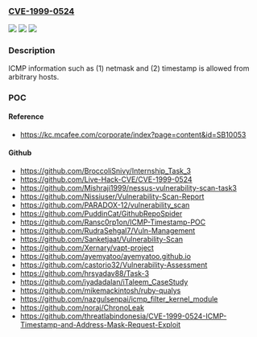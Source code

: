 ### [CVE-1999-0524](https://cve.mitre.org/cgi-bin/cvename.cgi?name=CVE-1999-0524)
![](https://img.shields.io/static/v1?label=Product&message=n%2Fa&color=blue)
![](https://img.shields.io/static/v1?label=Version&message=n%2Fa%20&color=brightgreen)
![](https://img.shields.io/static/v1?label=Vulnerability&message=n%2Fa&color=brightgreen)

### Description

ICMP information such as (1) netmask and (2) timestamp is allowed from arbitrary hosts.

### POC

#### Reference
- https://kc.mcafee.com/corporate/index?page=content&id=SB10053

#### Github
- https://github.com/BroccoliSnivy/Internship_Task_3
- https://github.com/Live-Hack-CVE/CVE-1999-0524
- https://github.com/Mishraji1999/nessus-vulnerability-scan-task3
- https://github.com/Nissiuser/Vulnerability-Scan-Report
- https://github.com/PARADOX-12/vulnerability_scan
- https://github.com/PuddinCat/GithubRepoSpider
- https://github.com/Ransc0rp1on/ICMP-Timestamp-POC
- https://github.com/RudraSehgal7/Vuln-Management
- https://github.com/Sanketjaat/Vulnerability-Scan
- https://github.com/Xernary/vapt-project
- https://github.com/ayemyatoo/ayemyatoo.github.io
- https://github.com/castorio32/Vulnerability-Assessment
- https://github.com/hrsyadav88/Task-3
- https://github.com/iyadadalan/iTaleem_CaseStudy
- https://github.com/mikemackintosh/ruby-qualys
- https://github.com/nazgulsenpai/icmp_filter_kernel_module
- https://github.com/noraj/ChronoLeak
- https://github.com/threatlabindonesia/CVE-1999-0524-ICMP-Timestamp-and-Address-Mask-Request-Exploit


